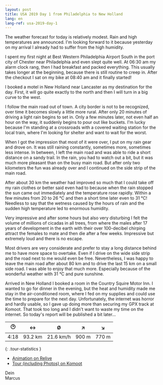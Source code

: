 ```yaml
---
layout: post
title: USA 2019 Day 1 from Philadelphia to New Holland
lang: en
lang-ref: usa-2019-day-1
---
```


The weather forecast for today is relatively modest. Rain and high temperatures are announced. I'm looking forward to it because yesterday on my arrival I already had to suffer from the high humidity.

I spent my first night at Best Western Philadelphia Airport South in the port city of Chester near Philadelphia and even slept quite well. At 06:30 am my alarm clock rang, then I had breakfast and packed everything. This usually takes longer at the beginning, because there is still routine to creep in. After the checkout I sat on my bike at 08:40 am and it finally started!

I booked a motel in New Holland near Lancaster as my destination for the day. First, it will go quite exactly to the north and then I will turn in a big curve to the west.

I follow the main road out of town. A city border is not to be recognized, over time it becomes slowly a little more rural. After only 20 minutes of driving a light rain begins to set in. Only a few minutes later, not even half an hour on the way, it suddenly begins to pour out like buckets. I'm lucky because I'm standing at a crossroads with a covered waiting station for the local train, where I'm looking for shelter and want to wait for the worst.

When I got the impression that most of it were over, I put on my rain gear and drove on. It was still raining constantly, sometimes more, sometimes less intense. In between, I left the main road and was able to ride a short distance on a sandy trail. In the rain, you had to watch out a bit, but it was much more pleasant than on the busy main road. But after only two kilometers the fun was already over and I continued on the side strip of the main road.

After about 30 km the weather had improved so much that I could take off my rain clothes or better said even had to because when the rain stopped the sun came out immediately and the temperature rose rapidly. Within a few minutes from 20 to 26 °C and then a short time later even to 31 °C! Needless to say that the wetness caused by the hours of rain and the sudden high temperature led to enormous humidity.

Very impressive and after some hours but also very disturbing I felt the volume of millions of cicadas in all trees, from where the males after 17 years of development in the earth with their over 100-decibel chirping attract the females to mate and then die after a few weeks. Impressive but extremely loud and there is no escape.

Most drivers are very considerate and prefer to stay a long distance behind me to have more space to overtake. Even if I drive on the wide side strip and the road next to me would even be free. Nevertheless, I was happy to leave the main road after about 80 km and to drive the last 15 km on a small side road. I was able to enjoy that much more. Especially because of the wonderful weather with 31 °C and pure sunshine.

Arrived in New Holland I booked a room in the Country Squire Motor Inn. I wanted to go for dinner in the evening, but the heat and humidity made me stay in the air-conditioned room, where I fed on my supplies and could use the time to prepare for the next day. Unfortunately, the internet was horror and hardly usable, so I gave up doing more than securing my GPX track at Komoot. That took too long and I didn't want to waste my time on the internet. So today's report will be published a bit later...

| 🕑    | ↔       | Ø         | ↗     | ↘     |
| :--: | :-----: | :-------: | :---: | :---: |
| 4:18 | 93.2 km | 21.6 km/h | 900 m | 770 m |
{: .tour-statistics }

- [Animation on Relive](https://www.relive.cc/view/gh38973811208)
- [Tour (including Photos) on Komoot](https://www.komoot.com/tour/86345358/zoom)

Dein  
Marcus

<!-- - [Continue reading with day 2](/en/2019/08/15/USA-2019-Day-2/) -->
